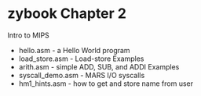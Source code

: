 # zybook Chapter 2

Intro to MIPS

*  hello.asm - a Hello World program
*  load_store.asm - Load-store Examples
*  arith.asm - simple ADD, SUB, and ADDI Examples
*  syscall_demo.asm - MARS I/O syscalls
*  hm1_hints.asm - how to get and store name from user
